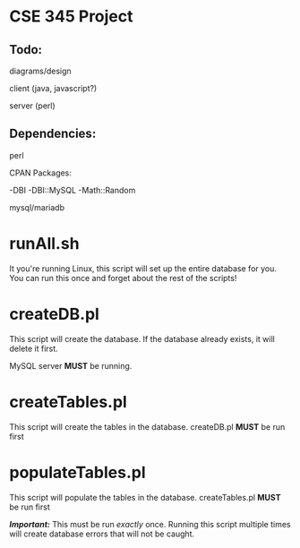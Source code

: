 # CSE 345 Project

## Todo:
diagrams/design

client  (java, javascript?)

server  (perl)

## Dependencies:
perl

CPAN Packages:

-DBI 
-DBI::MySQL 
-Math::Random 

mysql/mariadb

# runAll.sh
It you're running Linux, this script will set up the entire database for you.
You can run this once and forget about the rest of the scripts!  

# createDB.pl
This script will create the database. If the database already exists, it will 
delete it first.

MySQL server **MUST** be running.

# createTables.pl
This script will create the tables in the database. createDB.pl **MUST** be run
first

# populateTables.pl
This script will populate the tables in the database. createTables.pl **MUST**
be run first

**_Important:_** This must be run _exactly_ once. Running this script multiple
times will create database errors that will not be caught.
